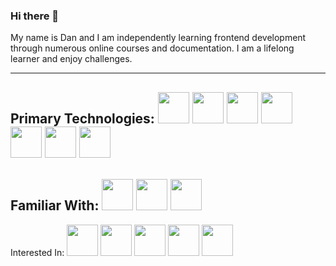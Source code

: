 ### Hi there 👋

My name is Dan and I am independently learning frontend development through numerous online courses and documentation. 
I am a lifelong learner and enjoy challenges.

-------------------------------------------------------------------------------
Primary Technologies:
<img src="https://github.com/vvsdan/vvsdan/assets/110357864/abb3d920-03b4-415c-a932-42e5b3674c42" width="50" height="50">
<img src="https://github-production-user-asset-6210df.s3.amazonaws.com/110357864/244846672-041ffee8-71e1-4302-a9c3-e1cbad5bb11d.svg" width="50" height="50">
<img src="https://github.com/vvsdan/vvsdan/assets/110357864/041ffee8-71e1-4302-a9c3-e1cbad5bb11d" width="50" height="50">
<img src="https://github.com/vvsdan/vvsdan/assets/110357864/6f16e50e-2be9-4c7b-939e-6468955f93bb" width="50" height="50">
<img src="https://github.com/vvsdan/vvsdan/assets/110357864/cb64b8ae-ad00-4f93-bf75-386a939a161f" width="50" height="50">
<img src="https://github.com/vvsdan/vvsdan/assets/110357864/079debd6-df83-41b4-89a5-b99161a3c22c" width="50" height="50">
<img src="https://github.com/vvsdan/vvsdan/assets/110357864/14390be0-0bf4-494d-ba07-afc50be3f55d" width="50" height="50">
------------------------------------
Familiar With:
<img src="https://github.com/vvsdan/vvsdan/assets/110357864/08373c36-3330-4df6-82ec-251890aa63b3" width="50" height="50">
<img src="https://github.com/vvsdan/vvsdan/assets/110357864/eceafa23-6e6f-4d48-9353-cb3f3463b42c" width="50" height="50">
<img src="https://github.com/vvsdan/vvsdan/assets/110357864/840bfd6e-b758-4910-b927-a1b77633dd2d" width="50" height="50">
------------------------------------
Interested In: 
<img src="https://github.com/vvsdan/vvsdan/assets/110357864/129284ca-7cf4-4614-b349-7404a2f5c5d2" width="50" height="50">
<img src="https://github.com/vvsdan/vvsdan/assets/110357864/a553331c-6d5b-45c0-898f-d3bed50ef2f6" width="50" height="50">
<img src="https://github.com/vvsdan/vvsdan/assets/110357864/96fa6625-f7fb-4630-b68f-43bba10a1758" width="50" height="50">
<img src="https://github.com/vvsdan/vvsdan/assets/110357864/c9c5fb66-9f92-448b-b6d0-061a7f0ea83c" width="50" height="50">
<img src="https://github.com/vvsdan/vvsdan/assets/110357864/9da47247-51f6-4715-9430-4f5be828c282" width="50" height="50">






<!--
**vvsdan/vvsdan** is a ✨ _special_ ✨ repository because its `README.md` (this file) appears on your GitHub profile.

Here are some ideas to get you started:

- 🔭 I’m currently working on ...
- 🌱 I’m currently learning ...
- 👯 I’m looking to collaborate on ...
- 🤔 I’m looking for help with ...
- 💬 Ask me about ...![Uploading css3-original.svg…]()

- 📫 How to reach me: ...
- 😄 Pronouns: ...
- ⚡ Fun fact: ...
-->
